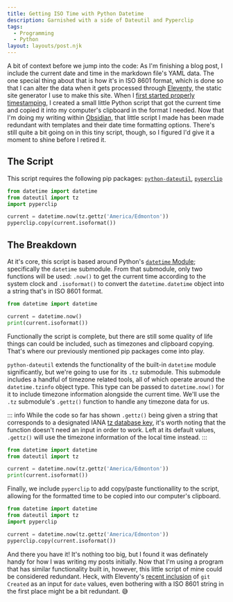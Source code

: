 ```yaml
---
title: Getting ISO Time with Python Datetime
description: Garnished with a side of Dateutil and Pyperclip
tags:
  - Programming
  - Python
layout: layouts/post.njk
---
```


A bit of context before we jump into the code: As I'm finishing a blog post, I include the current date and time in the markdown file's YAML data. The one special thing about that is how it's in ISO 8601 format, which is done so that I can alter the data when it gets processed through [Eleventy](https://www.11ty.dev/), the static site generator I use to make this site. When I [first started properly timestamping](https://github.com/PersonMeetup/personmeetup-web/issues/8), I created a small little Python script that got the current time and copied it into my computer's clipboard in the format I needed. Now that I'm doing my writing within [Obsidian](https://obsidian.md/), that little script I made has been made redundant with templates and their date time formatting options. There's still quite a bit going on in this tiny script, though, so I figured I'd give it a moment to shine before I retired it.

## The Script

This script requires the following pip packages: [`python-dateutil`](https://pypi.org/project/python-dateutil/), [`pyperclip`](https://pypi.org/project/pyperclip/)

```python
from datetime import datetime
from dateutil import tz
import pyperclip

current = datetime.now(tz.gettz('America/Edmonton'))
pyperclip.copy(current.isoformat())
```

## The Breakdown

At it's core, this script is based around Python's [`datetime` Module](https://docs.python.org/3/library/datetime.html); specifically the `datetime` submodule. From that submodule, only two functions will be used: `.now()` to get the current time according to the system clock and `.isoformat()` to convert the `datetime.datetime` object into a string that's in ISO 8601 format.

```python
from datetime import datetime

current = datetime.now()
print(current.isoformat())
```

Functionally the script is complete, but there are still some quality of life things can could be included, such as timezones and clipboard copying. That's where our previously mentioned pip packages come into play.

`python-dateutil` extends the functionality of the built-in `datetime` module significantly, but we're going to use for its `.tz` submodule. This submodule includes a handful of timezone related tools, all of which operate around the `datetime.tzinfo` object type. This type can be passed to `datetime.now()` for it to include timezone information alongside the current time. We'll use the `.tz` submodule's `.gettz()` function to handle any timezone data for us.

::: info
While the code so far has shown `.gettz()` being given a string that corresponds to a designated IANA [tz database key](https://en.wikipedia.org/wiki/List_of_tz_database_time_zones), it's worth noting that the function doesn't need an input in order to work. Left at its default values, `.gettz()` will use the timezone information of the local time instead.
:::

```python
from datetime import datetime
from dateutil import tz

current = datetime.now(tz.gettz('America/Edmonton'))
print(current.isoformat())
```

Finally, we include `pyperclip` to add copy/paste functionallity to the script, allowing for the formatted time to be copied into our computer's clipboard.

```python
from datetime import datetime
from dateutil import tz
import pyperclip

current = datetime.now(tz.gettz('America/Edmonton'))
pyperclip.copy(current.isoformat())
```

And there you have it! It's nothing too big, but I found it was definately handy for how I was writing my posts initially. Now that I'm using a program that has similar functionality built in, however, this little script of mine could be considered redundant. Heck, with Eleventy's [recent inclusion](https://www.11ty.dev/docs/dates/#setting-a-content-date-in-front-matter) of `git Created` as an input for `date` values, even bothering with a ISO 8601 string in the first place might be a bit redundant. 😅
